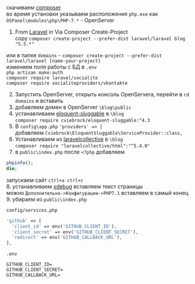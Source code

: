 скачиваем [composer](https://getcomposer.org/download/)  
во время установки указываем расположение `php.exe` как `OSPanel\modules\php\PHP-7.*` - OpenServer     

1. From [Laravel](https://laravel.com/docs/5.5#installing-laravel) in Via Composer Create-Project  
copy `composer create-project --prefer-dist laravel/laravel blog "5.5.*"`

или в папке `domains` - `composer create-project --prefer-dist laravel/laravel [name-your-project]`  
изменяем поля работы с БД в `.env`  
`php artisan make:auth`  
`composer require laravel/socialite`  
`composer require socialiteproviders/vkontakte`  

2. Запустить OpenServer, открыть консоль OpenServera, перейти в `cd domains` и вставить  
3. добавляем домен в OpenServer `\blog\public`
4. устанавливаем [eloquent-sluggable](https://github.com/cviebrock/eloquent-sluggable) в `\blog`  
`composer require cviebrock/eloquent-sluggable:^4.3`
5. В `config\app.php` `'providers' => [`  
добавляем `Cviebrock\EloquentSluggable\ServiceProvider::class,`
6. Устанавливаем из [laravelcollective](https://laravelcollective.com/docs/master/html) в `\blog`   
`composer require "laravelcollective/html":"^5.4.0"`
7. в `public\index.php` после `<?php` добавляем
``` php
phpinfo();
die;
```
запускаем сайт `ctrl+a ctrl+c`  
8. устанавливаем [xdebug](https://xdebug.org/wizard.php) вставляем текст страницы  
можно `Дополнительно->Конфигурации->PHP7.1` вставляем в самый конец  
9. убираем из `public\index.php`


`config/services.php`
```php
'github' => [
  'client_id' => env('GITHUB_CLIENT_ID'),
  'client_secret' => env('GITHUB_CLIENT_SECRET'),
  'redirect' => env('GITHUB_CALLBACK_URL'),
],
```
`.env`
```
GITHUB_CLIENT_ID=
GITHUB_CLIENT_SECRET=
GITHUB_CALLBACK_URL=
```


